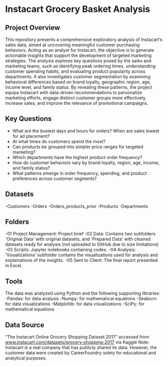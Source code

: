 # Instacart Grocery Basket Analysis

## Project Overview
This repository presents a comprehensive exploratory analysis of Instacart’s sales data, aimed at uncovering meaningful customer purchasing behaviors. Acting as an analyst for Instacart, the objective is to generate actionable insights that support the development of targeted marketing strategies.
The analysis explores key questions posed by the sales and marketing teams, such as identifying peak ordering times, understanding customer spending habits, and evaluating product popularity across departments. It also investigates customer segmentation by examining behavioral differences based on brand loyalty, geographic region, age, income level, and family status.
By revealing these patterns, the project equips Instacart with data-driven recommendations to personalize marketing efforts, engage distinct customer groups more effectively, increase sales, and improve the relevance of promotional campaigns.

## Key Questions
- What are the busiest days and hours for orders? When are sales lowest for ad placement?
- At what times do customers spend the most?
- Can products be grouped into simpler price ranges for targeted marketing?
- Which departments have the highest product order frequency?
- How do customer behaviors vary by brand loyalty, region, age, income, and family status?
- What patterns emerge in order frequency, spending, and product preferences across customer segments?

## Datasets
-Customers
-Orders
-Orders_products_prior
-Products
-Departments

## Folders

-01 Project Management: Project brief
-02 Data: Contains two subfolders 'Original Data' with original datasets, and 'Prepared Data' with cleaned datasets ready for analysis (not uploaded to GitHub due to size limitations)
-03 Scripts: Jupyter notebooks containing codes.
-04 Analysis: 'Visualizations' subfolder contains the visualizations used for analysis and explainations of the insights.
-05 Sent to Client: The final report presented in Excel.

## Tools

The data was analyzed using Python and the following supporting libraries:
-Pandas: for data analysis
-Numpy: for mathematical equations
-Seaborn: for data visualizations
-Matplotlib: for data visualizations
-SciPy: for mathematical equations

## Data Source
“The Instacart Online Grocery Shopping Dataset 2017” accessed from www.instacart.com/datasets/grocery-shopping-2017 via Kaggle 
Note: Instacart is a real company that has publicly shared its data. However, the customer data were created by CareerFoundry solely for educational and analytical purposes.

